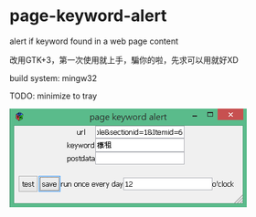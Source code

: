 # page-keyword-alert
alert if keyword found in a web page content

改用GTK+3，第一次使用就上手，騙你的啦，先求可以用就好XD

build system: mingw32

TODO:
minimize to tray

![alt tag](https://github.com/u8906250/page-keyword-alert/blob/master/screenshot.png)
